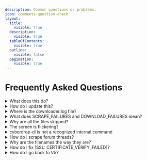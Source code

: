 ```yaml
---
description: Common questions or problems.
icon: comments-question-check
layout:
  title:
    visible: true
  description:
    visible: true
  tableOfContents:
    visible: true
  outline:
    visible: false
  pagination:
    visible: true
---
```


# Frequently Asked Questions

<details>
<summary>What does this do?</summary>
This is a bulk downloader for the supported sites. It supports resumable downloading (you can close and reopen the program at any time and it will pick up where it left off), and keeps track of your download history to avoid downloading files you've already downloaded in the past.

</details>


<details>
<summary>How do I update this?</summary>

If you are using one of the provided start files, it should do so automatically, if it doesn't open up terminal or command prompt and do the following:

```shell
pip install --upgrade cyberdrop-dl-patched
```

if you are on macOS you may need to do the following:

```shell
pip3 install --upgrade cyberdrop-dl-patched
```

</details>

<details>
<summary> Where is the downloader.log file? </summary>

If you are running using one of the new start scripts it'll be in `./AppData/configs/<config>/logs/`

</details>

<details>
<summary> What does SCRAPE_FAILURES and DOWNLOAD_FAILURES mean? </summary>

Quite simply, almost all of them you see will be HTTP Status codes. Such as: 404 - Not Found (dead link)

You check [this page to learn about what each error code means](https://developer.mozilla.org/en-US/docs/Web/HTTP/Status).

{% hint style="info" %}
Any "Unknown" error, is usually coding related, or it'll be something like the program not being able to find a file extension for a file.
{% endhint %}

</details>

<details>
<summary> Why are all the files skipped? </summary>

By default, the program tracks your download history and will skip any files you've previously downloaded to avoid duplicates. You can disable this behavior by using the `--ignore-history` CLI argument or setting `ignore_history` to `true` in the config

</details>

<details>
<summary> The screen is flickering? </summary>

This issue is likely related to the limitations of the traditional command prompt, which has remained largely unchanged over time. For Windows 10 users, it's recommended to install and use [Windows Terminal](https://aka.ms/terminal) to run Cyberdrop-DL. Windows Terminal is the default on Windows 11.

</details>

<details>
<summary> cyberdrop-dl is not a recognized internal command </summary>

This issue is caused by an improper installation of Python, specifically Python not being added to the system PATH.

It is recommended to revisit the [Getting Started](getting-started/README.md) guide and follow the steps provided to reinstall Python correctly

</details>

<details>
<summary>  How do I scrape forum threads? </summary>

You need to provide Cyberdrop-DL with your credentials or user cookies in order to scrape forums.

You can do this in the UI by selecting `Manage Configs` -> `Edit Authentication Config`

Then you can select whether you want to extract cookies from your browser automatically, or provide the details yourself.

</details>

<details>
<summary> Why are the filenames the way they are? </summary>

Filenames are taken directly from the source website. Blame whoever uploaded it.

</details>

<details>
<summary> How do I fix [SSL: CERTIFICATE_VERIFY_FAILED]? </summary>

This should only appear on macOS, so these instructions are for mac users.

Go to your applications folder, find the python folder inside of it. Run the `Install Certificates` file in that folder.

Go back to where you are running Cyberdrop-DL and delete the the `venv` folder if one exists (if not, don't worry). Then try running the program again.

</details>

<details>
<summary> How do I go back to V5? </summary>

In the start file change the `pip install --upgrade cyberdrop-dl...` line to `pip install cyberdrop-dl=<6.0`.

You also need to run `pip uninstall cyberdrop-dl-patched` in order to remove any current version.

{% hint style="info" %}
Version 5 will no longer receive updates. Version 6 is the only supported version moving forward.
{% endhint %}

</details>
